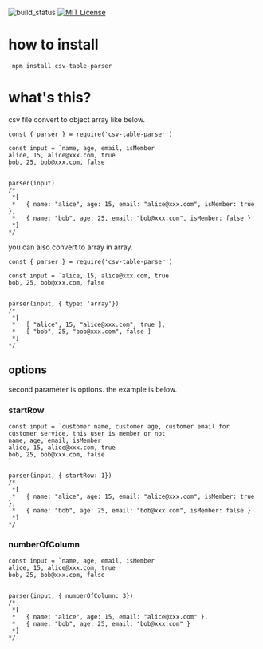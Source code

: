 ![build_status](https://travis-ci.org/rchaser53/csv-table-parser.svg?branch=master)
[![MIT License](http://img.shields.io/badge/license-MIT-blue.svg?style=flat)](LICENSE)

# how to install

```
 npm install csv-table-parser
```

# what's this?

csv file convert to object array like below.

```
const { parser } = require('csv-table-parser')

const input = `name, age, email, isMember
alice, 15, alice@xxx.com, true
bob, 25, bob@xxx.com, false
`

parser(input)
/*
 *[
 *   { name: "alice", age: 15, email: "alice@xxx.com", isMember: true },
 *   { name: "bob", age: 25, email: "bob@xxx.com", isMember: false }
 *]
*/
```

you can also convert to array in array.

```
const { parser } = require('csv-table-parser')

const input = `alice, 15, alice@xxx.com, true
bob, 25, bob@xxx.com, false
`

parser(input, { type: 'array'})
/*
 *[
 *   [ "alice", 15, "alice@xxx.com", true ],
 *   [ "bob", 25, "bob@xxx.com", false ]
 *]
*/
```

## options

second parameter is options. the example is below.

### startRow

```
const input = `customer name, customer age, customer email for customer service, this user is member or not
name, age, email, isMember
alice, 15, alice@xxx.com, true
bob, 25, bob@xxx.com, false
`

parser(input, { startRow: 1})
/*
 *[
 *   { name: "alice", age: 15, email: "alice@xxx.com", isMember: true },
 *   { name: "bob", age: 25, email: "bob@xxx.com", isMember: false }
 *]
*/
```

### numberOfColumn

```
const input = `name, age, email, isMember
alice, 15, alice@xxx.com, true
bob, 25, bob@xxx.com, false
`

parser(input, { numberOfColumn: 3})
/*
 *[
 *   { name: "alice", age: 15, email: "alice@xxx.com" },
 *   { name: "bob", age: 25, email: "bob@xxx.com" }
 *]
*/
```
